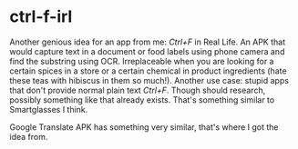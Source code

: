 # ctrl-f-irl
Another genious idea for an app from me: _Ctrl+F_ in Real Life. An APK that would capture text in a document or food labels using phone camera and find the substring using OCR. Irreplaceable when you are looking for a certain spices in a store or a certain chemical in product ingredients (hate these teas with hibiscus in them so much!). Another use case: stupid apps that don't provide normal plain text _Ctrl+F_. Though should research, possibly something like that already exists. That's something similar to Smartglasses I think.

Google Translate APK has something very similar, that's where I got the idea from.
